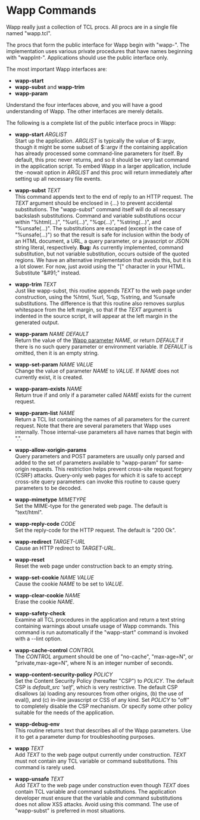 Wapp Commands
=============

Wapp really just a collection of TCL procs.  All procs are in a single file
named "wapp.tcl".

The procs that form the public interface for Wapp begin with "wapp-".  The
implementation uses various private procedures that have names beginning
with "wappInt-".  Applications should use the public interface only.

The most important Wapp interfaces are:

  +  **wapp-start**
  +  **wapp-subst** and **wapp-trim**
  +  **wapp-param**

Understand the four interfaces above, and you will have a good understanding
of Wapp.  The other interfaces are merely details.

The following is a complete list of the public interface procs in Wapp:

  +  **wapp-start** _ARGLIST_  
     Start up the application.  _ARGLIST_ is typically the value of $::argv,
     though it might be some subset of $::argv if the containing application
     has already processed some command-line parameters for itself.  By default,
     this proc never returns, and so it should be very last command in the
     application script.  To embed Wapp in a larger application, include
     the -nowait option in _ARGLIST_ and this proc will return immediately
     after setting up all necessary file events.

  +  **wapp-subst** _TEXT_  
     This command appends text to the end of reply to an HTTP request.
     The _TEXT_ argument should be enclosed in {...} to prevent 
     accidental substitutions.
     The "wapp-subst" command itself will do all necessary backslash
     substitutions.  Command and variable substitutions occur within
     "%html(...)", "%url(...)", "%qp(...)", "%string(...)", and
     "%unsafe(...)".  The substitutions are escaped (except in the case of
     "%unsafe(...)") so that the result is safe for inclusion within the
     body of an HTML document, a URL, a query parameter, or a javascript or
     JSON string literal, respectively.  <b>Bug:</b> As currently implemented,
     command substitution, but not variable substitution, occurs outside of
     the quoted regions. We have an alternative implementation that avoids
     this, but it is a lot slower. For now, just avoid using the "[" character
     in your HTML.  Substitute "\&#91;" instead.

  +  **wapp-trim** _TEXT_  
     Just like wapp-subst, this routine appends _TEXT_ to the web page
     under construction, using the %html, %url, %qp, %string, and %unsafe
     substitutions.  The difference is that this routine also removes
     surplus whitespace from the left margin, so that if the _TEXT_
     argument is indented in the source script, it will appear at the
     left margin in the generated output.

  +  **wapp-param** _NAME_ _DEFAULT_  
     Return the value of the [Wapp parameter](params.md) _NAME_,
     or return _DEFAULT_ if there is no such query parameter or environment
     variable.  If _DEFAULT_ is omitted, then it is an empty string.

  +  **wapp-set-param** _NAME_ _VALUE_  
     Change the value of parameter _NAME_ to _VALUE_.  If _NAME_ does not
     currently exist, it is created.

  +  **wapp-param-exists** _NAME_  
     Return true if and only if a parameter called _NAME_ exists for the
     current request.

  +  **wapp-param-list** _NAME_  
     Return a TCL list containing the names of all parameters for the current
     request.  Note that there are several parameters that Wapp uses
     internally.  Those internal-use parameters all have names that begin
     with ".".

  +  **wapp-allow-xorigin-params**  
     Query parameters and POST parameters are usually only parsed and added
     to the set of parameters available to "wapp-param" for same-origin
     requests.  This restriction helps prevent cross-site request forgery
     (CSRF) attacks.  Query-only web pages for which it is safe to accept
     cross-site query parameters can invoke this routine to cause query
     parameters to be decoded.

  +  **wapp-mimetype** _MIMETYPE_  
     Set the MIME-type for the generated web page.  The default is "text/html".

  +  **wapp-reply-code** _CODE_  
     Set the reply-code for the HTTP request.  The default is "200 Ok".

  +  **wapp-redirect** _TARGET-URL_  
     Cause an HTTP redirect to _TARGET-URL_.

  +  **wapp-reset**  
     Reset the web page under construction back to an empty string.

  +  **wapp-set-cookie** _NAME_ _VALUE_  
     Cause the cookie _NAME_ to be set to _VALUE_.

  +  **wapp-clear-cookie** _NAME_  
     Erase the cookie _NAME_.

  +  **wapp-safety-check**  
     Examine all TCL procedures in the application and return a text string
     containing warnings about unsafe usage of Wapp commands.  This command
     is run automatically if the "wapp-start" command is invoked with a --lint
     option.

  +  **wapp-cache-control** _CONTROL_  
     The _CONTROL_ argument should be one of "no-cache", "max-age=N", or
     "private,max-age=N", where N is an integer number of seconds.

  +  **wapp-content-security-policy** _POLICY_  
     Set the Content Security Policy (hereafter "CSP") to _POLICY_.  The
     default CSP is _default\_src 'self'_, which is very restrictive.  The
     default CSP disallows (a) loading any resources from other origins,
     (b) the use of eval(), and (c) in-line javascript or CSS of any kind.
     Set _POLICY_ to "off" to completely disable the CSP mechanism.  Or
     specify some other policy suitable for the needs of the application.

  +  **wapp-debug-env**  
     This routine returns text that describes all of the Wapp parameters.
     Use it to get a parameter dump for troubleshooting purposes.

  +  **wapp** _TEXT_  
     Add _TEXT_ to the web page output currently under construction.  _TEXT_
     must not contain any TCL variable or command substitutions.  This command
     is rarely used.

  +  **wapp-unsafe** _TEXT_  
     Add _TEXT_ to the web page under construction even though _TEXT_ does
     contain TCL variable and command substitutions.  The application developer
     must ensure that the variable and command substitutions does not allow
     XSS attacks.  Avoid using this command.  The use of "wapp-subst" is 
     preferred in most situations.
